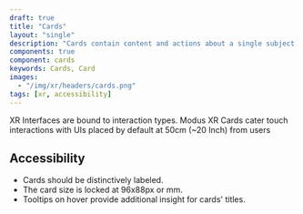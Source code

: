 ```yaml
---
draft: true
title: "Cards"
layout: "single"
description: "Cards contain content and actions about a single subject."
components: true
component: cards
keywords: Cards, Card
images:
  - "/img/xr/headers/cards.png"
tags: [xr, accessibility]
---
```


XR Interfaces are bound to interaction types.  Modus XR Cards cater touch interactions with UIs placed by default at 50cm (~20 Inch) from users

## Accessibility
- Cards should be distinctively labeled.
- The card size is locked at 96x88px or mm.
- Tooltips on hover provide additional insight for cards' titles.
